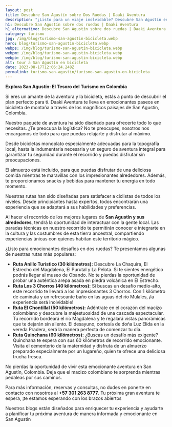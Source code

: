 ```yaml
---
layout: post
title: Descubre San Agustín sobre Dos Ruedas | Daaki Aventura
description: "¿Listo para un viaje inolvidable? Descubre San Agustín en emocionantes paseos en bicicleta con expertos locales. ¡Reserva y comienza tu aventura!"
h1: Descubre San Agustín sobre dos ruedas | Daaki Aventura
h1_alternativo: Descubre San Agustín sobre dos ruedas | Daaki Aventura
category: turismo
jpg: /img/blog/turismo-san-agustin-bicicleta.webp
hero: blog/turismo-san-agustin-bicicleta.webp
webps: /img/blog/turismo-san-agustin-bicicleta.webp
webpm: /img/blog/turismo-san-agustin-bicicleta.webp
webpb: /img/blog/turismo-san-agustin-bicicleta.webp
alt: tour a San Agustín en bicicleta
date: 2023-08-17T12:06:24.248Z
permalink: turismo-san-agustin/turismo-san-agustin-en-bicicleta
---
```

**Explora San Agustín: El Tesoro del Turismo en Colombia**

Si eres un amante de la aventura y la bicicleta, estás a punto de descubrir el plan perfecto para ti. Daaki Aventura te lleva en emocionantes paseos en bicicleta de montaña a través de los magníficos paisajes de San Agustín, Colombia.

Nuestro paquete de aventura ha sido diseñado para ofrecerte todo lo que necesitas. ¿Te preocupa la logística? No te preocupes, nosotros nos encargamos de todo para que puedas relajarte y disfrutar al máximo. 

Desde bicicletas monoplato especialmente adecuadas para la topografía local, hasta la indumentaria necesaria y un seguro de aventura integral para garantizar tu seguridad durante el recorrido y puedas disfrutar sin preocupaciones.

El almuerzo está incluido, para que puedas disfrutar de una deliciosa comida mientras te maravillas con los impresionantes alrededores. Además, te proporcionamos snacks y bebidas para mantener tu energía en todo momento.

Nuestras rutas han sido diseñadas para satisfacer a ciclistas de todos los niveles. Desde principiantes hasta expertos, todos encontrarán una experiencia que se adaptará a sus habilidades y preferencias.

Al hacer el recorrido de los mejores lugares de **San Agustín y sus alrededores**, tendrá la oportunidad de interactuar con la gente local. Las paradas técnicas en nuestro recorrido te permitirán conocer e integrarte en la cultura y las costumbres de esta tierra ancestral, compartiendo experiencias únicas con quienes habitan este territorio mágico.

¿Listo para emocionantes desafíos en dos ruedas? Te presentamos algunas de nuestras rutas más populares:

* **Ruta Anillo Turístico (30 kilómetros):** Descubre La Chaquira, El Estrecho del Magdalena, El Purutal y La Pelota. Si te sientes energético  podrás llegar al museo de Obando. No te pierdas la oportunidad de probar una auténtica arepa asada en piedra volcánica en El Estrecho.
* **Ruta Los 3 Chorros (40 kilómetros):** Si buscas un desafío medio-alto, este recorrido te llevará a los impresionantes 3  Chorros. Con 1 kilómetro de caminata y un refrescante baño en las aguas del río Mulales, ¡la experiencia será inolvidable!
* **Ruta El Chontillal (50 kilómetros):** Adéntrate en el corazón del macizo colombiano y descubre la majestuosidad de una cascada espectacular. Tu recorrido bordeará el río Magdalena y te regalará vistas panorámicas que te dejarán sin aliento. El desayuno, cortesía de doña Luz Elida en la vereda Pradera, será la manera perfecta de comenzar tu día.
* **Ruta Quinchana (60 kilómetros):** ¿Buscas un desafío más exigente? Quinchana te espera con sus 60 kilómetros de recorrido emocionante. Visita el cementerio de la maternidad y disfruta de un almuerzo preparado especialmente por un lugareño, quien te ofrece una deliciosa trucha fresca.   

No pierdas la oportunidad de vivir esta emocionante aventura en San Agustín, Colombia. Deja que el macizo colombiano te sorprenda mientras pedaleas por sus caminos.

Para más información, reservas y consultas, no dudes en ponerte en contacto con nosotros al **+57 301 263 8777**. Tu próxima gran aventura te espera, ¡te estamos esperando con los brazos abiertos

Nuestros blogs están diseñados para enriquecer tu experiencia y ayudarte a planificar tu próxima aventura de manera informada y emocionante en San Agustín
